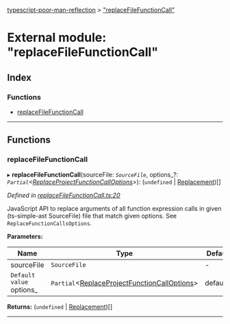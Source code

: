 [typescript-poor-man-reflection](../README.md) > ["replaceFileFunctionCall"](../modules/_replacefilefunctioncall_.md)

# External module: "replaceFileFunctionCall"

## Index

### Functions

* [replaceFileFunctionCall](_replacefilefunctioncall_.md#replacefilefunctioncall)

---

## Functions

<a id="replacefilefunctioncall"></a>

###  replaceFileFunctionCall

▸ **replaceFileFunctionCall**(sourceFile: *`SourceFile`*, options_?: *`Partial`<[ReplaceProjectFunctionCallOptions](../interfaces/_types_.replaceprojectfunctioncalloptions.md)>*): (`undefined` \| [Replacement](../interfaces/_types_.replacement.md))[]

*Defined in [replaceFileFunctionCall.ts:20](https://github.com/cancerberoSgx/typescript-poor-man-reflection/blob/53d739a/src/replaceFileFunctionCall.ts#L20)*

JavaScript API to replace arguments of all function expression calls in given (ts-simple-ast SourceFile) file that match given options. See `ReplaceFunctionCallsOptions`.

**Parameters:**

| Name | Type | Default value |
| ------ | ------ | ------ |
| sourceFile | `SourceFile` | - |
| `Default value` options_ | `Partial`<[ReplaceProjectFunctionCallOptions](../interfaces/_types_.replaceprojectfunctioncalloptions.md)> |  defaultOptions |

**Returns:** (`undefined` \| [Replacement](../interfaces/_types_.replacement.md))[]

___

